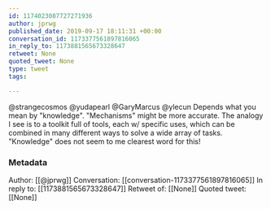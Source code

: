 ```yaml
---
id: 1174023087727271936
author: jprwg
published_date: 2019-09-17 18:11:31 +00:00
conversation_id: 1173377561897816065
in_reply_to: 1173881565673328647
retweet: None
quoted_tweet: None
type: tweet
tags:

---
```


@strangecosmos @yudapearl @GaryMarcus @ylecun Depends what you mean by "knowledge". "Mechanisms" might be more accurate. The analogy I see is to a toolkit full of tools, each w/ specific uses, which can be combined in many different ways to solve a wide array of tasks. "Knowledge" does not seem to me clearest word for this!

### Metadata

Author: [[@jprwg]]
Conversation: [[conversation-1173377561897816065]]
In reply to: [[1173881565673328647]]
Retweet of: [[None]]
Quoted tweet: [[None]]
